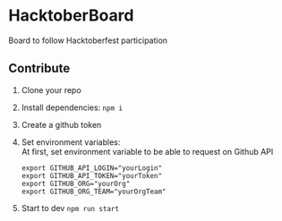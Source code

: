 # HacktoberBoard

Board to follow Hacktoberfest participation

## Contribute

1. Clone your repo
2. Install dependencies: `npm i`
3. Create a github token
4. Set environment variables:  
   At first, set environment variable to be able to request on Github API

   ```
   export GITHUB_API_LOGIN="yourLogin"
   export GITHUB_API_TOKEN="yourToken"
   export GITHUB_ORG="yourOrg"
   export GITHUB_ORG_TEAM="yourOrgTeam"
   ```
5. Start to dev `npm run start`
